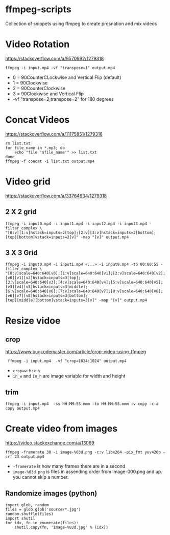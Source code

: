 # ffmpeg-scripts

Collection of snippets using ffmpeg to create presnation and mix videos

# Video Rotation

https://stackoverflow.com/a/9570992/1279318

    ffmpeg -i input.mp4 -vf "transpose=1" output.mp4

* 0 = 90CounterCLockwise and Vertical Flip (default)
* 1 = 90Clockwise
* 2 = 90CounterClockwise
* 3 = 90Clockwise and Vertical Flip
* -vf "transpose=2,transpose=2" for 180 degrees

# Concat Videos

https://stackoverflow.com/a/11175851/1279318

    rm list.txt
    for file_name in *.mp3; do
        echo "file '$file_name'" >> list.txt
    done
    ffmpeg -f concat -i list.txt output.mp4
    
# Video grid

https://stackoverflow.com/a/33764934/1279318

## 2 X 2 grid
    ffmpeg -i input0.mp4 -i input1.mp4 -i input2.mp4 -i input3.mp4 -filter_complex \
    "[0:v][1:v]hstack=inputs=2[top];[2:v][3:v]hstack=inputs=2[bottom];
    [top][bottom]vstack=inputs=2[v]" -map "[v]" output.mp4
    
## 3 X 3 Grid
    ffmpeg -i input0.mp4 -i input1.mp4 <...> -i input9.mp4 -to 00:00:55 -filter_complex \
    "[0:v]scale=640:640[v0];[1:v]scale=640:640[v1];[2:v]scale=640:640[v2];[v0][v1][v2]hstack=inputs=3[top];
    [3:v]scale=640:640[v3];[4:v]scale=640:640[v4];[5:v]scale=640:640[v5];[v3][v4][v5]hstack=inputs=3[middle];
    [6:v]scale=640:640[v6];[7:v]scale=640:640[v7];[8:v]scale=640:640[v8];[v6][v7][v8]hstack=inputs=3[bottom];
    [top][middle][bottom]vstack=inputs=3[v]" -map "[v]" output.mp4
    
# Resize vidoe 

## crop
https://www.bugcodemaster.com/article/crop-video-using-ffmpeg

     ffmpeg -i input.mp4  -vf "crop=1024:1024" output.mp4
     
* `crop=w:h:x:y`
* `in_w` and `in_h` are image variable for width and height
     
## trim

    ffmpeg -i input.mp4  -ss HH:MM:SS.mmm -to HH:MM:SS.mmm :v copy -c:a copy output.mp4

# Create video from images

https://video.stackexchange.com/a/13069

    ffmpeg -framerate 30 -i image-%03d.png -c:v libx264 -pix_fmt yuv420p -crf 23 output.mp4
    
* `-framerate` is how many frames there are in a second
* `image-%03d.png` is files in assending order from image-000.png and up. you cannot skip a number.

## Randomize images (python)

    import glob, random
    files = glob.glob('source/*.jpg')
    random.shuffle(files)
    import shutil
    for idx, fn in enumerate(files):
        shutil.copy(fn, 'image-%03d.jpg' % (idx))
